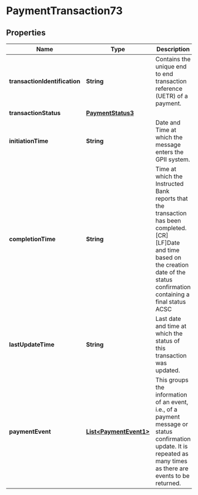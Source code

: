 
# PaymentTransaction73

## Properties
Name | Type | Description | Notes
------------ | ------------- | ------------- | -------------
**transactionIdentification** | **String** | Contains the unique end to end transaction reference (UETR) of a payment. | 
**transactionStatus** | [**PaymentStatus3**](PaymentStatus3.md) |  | 
**initiationTime** | **String** | Date and Time at which the message enters the GPII system. | 
**completionTime** | **String** | Time at which the Instructed Bank reports that the transaction has been completed. [CR][LF]Date and time based on the creation date of the status confirmation containing a final status ACSC |  [optional]
**lastUpdateTime** | **String** | Last date and time at which the status of this transaction was updated. | 
**paymentEvent** | [**List&lt;PaymentEvent1&gt;**](PaymentEvent1.md) | This groups the information of an event, i.e., of a payment message or status confirmation update. It is repeated as many times as there are events to be returned. | 



